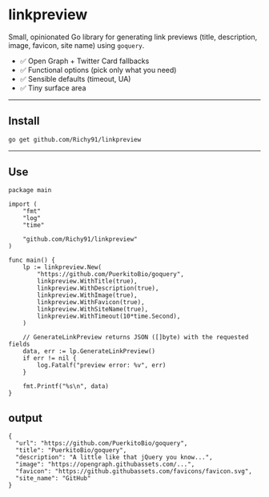 # linkpreview

Small, opinionated Go library for generating link previews (title, description, image, favicon, site name) using `goquery`.

- ✅ Open Graph + Twitter Card fallbacks  
- ✅ Functional options (pick only what you need)  
- ✅ Sensible defaults (timeout, UA)  
- ✅ Tiny surface area

---

## Install

```bash
go get github.com/Richy91/linkpreview
```
---

## Use
```
package main

import (
	"fmt"
	"log"
	"time"

	"github.com/Richy91/linkpreview"
)

func main() {
	lp := linkpreview.New(
		"https://github.com/PuerkitoBio/goquery",
		linkpreview.WithTitle(true),
		linkpreview.WithDescription(true),
		linkpreview.WithImage(true),
		linkpreview.WithFavicon(true),
		linkpreview.WithSiteName(true),
		linkpreview.WithTimeout(10*time.Second),
	)

	// GenerateLinkPreview returns JSON ([]byte) with the requested fields
	data, err := lp.GenerateLinkPreview()
	if err != nil {
		log.Fatalf("preview error: %v", err)
	}

	fmt.Printf("%s\n", data)
}
```

## output
```
{
  "url": "https://github.com/PuerkitoBio/goquery",
  "title": "PuerkitoBio/goquery",
  "description": "A little like that jQuery you know...",
  "image": "https://opengraph.githubassets.com/...",
  "favicon": "https://github.githubassets.com/favicons/favicon.svg",
  "site_name": "GitHub"
}
```
